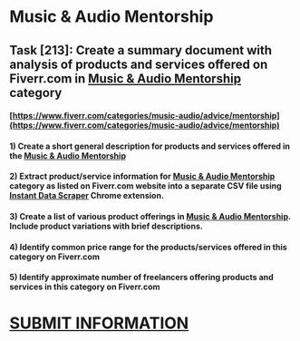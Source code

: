 # Music & Audio Mentorship
## Task [213]: Create a summary document with analysis of products and services offered on Fiverr.com in [Music & Audio Mentorship](https://www.fiverr.com/categories/music-audio/advice/mentorship) category
#### [https://www.fiverr.com/categories/music-audio/advice/mentorship](https://www.fiverr.com/categories/music-audio/advice/mentorship)
#### 1) Create a short general description for products and services offered in the [Music & Audio Mentorship](https://www.fiverr.com/categories/music-audio/advice/mentorship)
#### 2) Extract product/service information for [Music & Audio Mentorship](https://www.fiverr.com/categories/music-audio/advice/mentorship) category as listed on Fiverr.com website into a separate CSV file using [Instant Data Scraper](https://chrome.google.com/webstore/detail/instant-data-scraper/ofaokhiedipichpaobibbnahnkdoiiah) Chrome extension.
#### 3) Create a list of various product offerings in [Music & Audio Mentorship](https://www.fiverr.com/categories/music-audio/advice/mentorship). Include product variations with brief descriptions.
#### 4) Identify common price range for the products/services offered in this category on Fiverr.com
#### 5) Identify approximate number of freelancers offering products and services in this category on Fiverr.com

# [SUBMIT INFORMATION](https://forms.office.com/r/8AEKjkLxKG)
